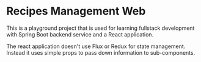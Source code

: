 # Recipes Management Web

This is a playground project that is used for learning fullstack development with Spring Boot backend service and a React application.

The react application doesn't use Flux or Redux for state management. Instead it uses simple props to pass down information to sub-components.
